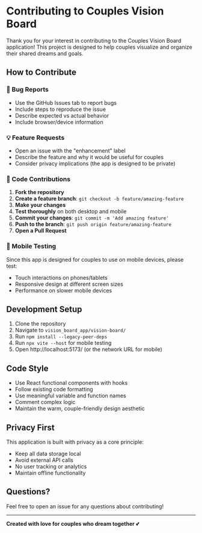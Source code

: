 # Contributing to Couples Vision Board

Thank you for your interest in contributing to the Couples Vision Board application! This project is designed to help couples visualize and organize their shared dreams and goals.

## How to Contribute

### 🐛 Bug Reports
- Use the GitHub Issues tab to report bugs
- Include steps to reproduce the issue
- Describe expected vs actual behavior
- Include browser/device information

### 💡 Feature Requests
- Open an issue with the "enhancement" label
- Describe the feature and why it would be useful for couples
- Consider privacy implications (the app is designed to be private)

### 🔧 Code Contributions

1. **Fork the repository**
2. **Create a feature branch**: `git checkout -b feature/amazing-feature`
3. **Make your changes**
4. **Test thoroughly** on both desktop and mobile
5. **Commit your changes**: `git commit -m 'Add amazing feature'`
6. **Push to the branch**: `git push origin feature/amazing-feature`
7. **Open a Pull Request**

### 📱 Mobile Testing
Since this app is designed for couples to use on mobile devices, please test:
- Touch interactions on phones/tablets
- Responsive design at different screen sizes
- Performance on slower mobile devices

## Development Setup

1. Clone the repository
2. Navigate to `vision_board_app/vision-board/`
3. Run `npm install --legacy-peer-deps`
4. Run `npx vite --host` for mobile testing
5. Open http://localhost:5173/ (or the network URL for mobile)

## Code Style

- Use React functional components with hooks
- Follow existing code formatting
- Use meaningful variable and function names
- Comment complex logic
- Maintain the warm, couple-friendly design aesthetic

## Privacy First

This application is built with privacy as a core principle:
- Keep all data storage local
- Avoid external API calls
- No user tracking or analytics
- Maintain offline functionality

## Questions?

Feel free to open an issue for any questions about contributing!

---

**Created with love for couples who dream together** 💕
